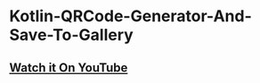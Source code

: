 # Kotlin-QRCode-Generator-And-Save-To-Gallery

## [Watch it On YouTube](https://youtu.be/uKeMCtz139I)
